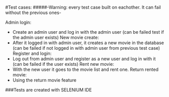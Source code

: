 #Test cases:
#####-Warning: every test case built on eachother. It can fail without the previous ones-

Admin login:
* Create an admin user and log in with the admin user (can be failed test if the admin user exists)
New movie create:
* After it logged in with admin user, it creates a new movie in the database (can be failed if not logged in with admin user from previous test case)
Register and login:
* Log out from admin user and register as a new user and log in with it (can be failed if the user exists)
Rent new movie:
* With the new user it goes to the movie list and rent one.
Return rented movie:
* Using the return movie feature
	
###Tests are created with SELENIUM IDE
